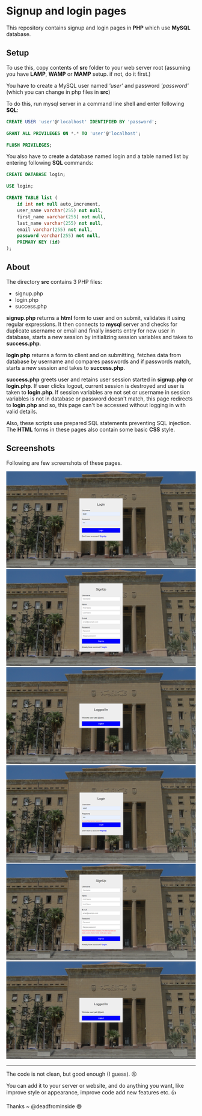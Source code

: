 # Signup and login pages
This repository contains signup and login pages in **PHP** which use **MySQL** database.


## Setup
To use this, copy contents of **src** folder to your web server root (assuming you have **LAMP**, **WAMP** or **MAMP** setup. if not, do it first.)

You have to create a MySQL user named *'user'* and password *'password'* (which you can change in php files in **src**)

To do this, run mysql server in a command line shell and enter following **SQL**:

```sql
CREATE USER 'user'@'localhost' IDENTIFIED BY 'password';
```
```sql
GRANT ALL PRIVILEGES ON *.* TO 'user'@'localhost';
```
```sql
FLUSH PRIVILEGES;
```

You also have to create a database named login and a table named list by entering following **SQL** commands:

```sql
CREATE DATABASE login;
```
```sql
USE login;
```
```sql
CREATE TABLE list (
    id int not null auto_increment,
    user_name varchar(255) not null,
    first_name varchar(255) not null,
    last_name varchar(255) not null,
    email varchar(255) not null,
    password varchar(255) not null,
    PRIMARY KEY (id)
);
```

## About
The directory **src** contains 3 PHP files:
* signup.php
* login.php
* success.php

**signup.php** returns a **html** form to user and on submit, validates it using regular expressions. It then connects to **mysql** server and checks for duplicate username or email and finally inserts entry for new user in database, starts a new session by initializing session variables and takes to **success.php**.

**login php** returns a form to client and on submitting, fetches data from database by username and compares passwords and if passwords match, starts a new session and takes to  **success.php**.

**success.php** greets user and retains user session started in **signup.php** or **login.php**. If user clicks logout, current session is destroyed and user is taken to **login.php**. If session variables are not set or username in session variables is not in database or password doesn't match, this page redirects to **login.php** and so, this page can't be accessed without logging in with valid details.

Also, these scripts use prepared SQL statements preventing SQL injection. The **HTML** forms in these pages also contain some basic **CSS** style.


## Screenshots
Following are few screenshots of these pages.

![screenshot](screenshots/signin1.png)
![screenshot](screenshots/signup1.png)
![screenshot](screenshots/success.png)
![screenshot](screenshots/signin2.png)
![screenshot](screenshots/signup2.png)
![screenshot](screenshots/success.png)
___
The code is not clean, but good enough (I guess). :stuck_out_tongue_closed_eyes:

You can add it to your server or website, and do anything you want, like improve style or appearance, improve code add new features etc. :+1:

Thanks ~ @deadfrominside :smile:

